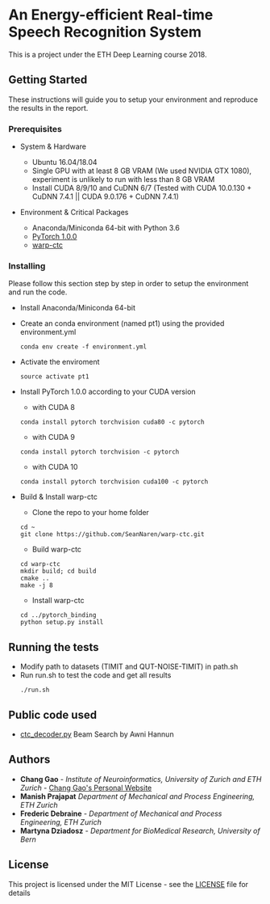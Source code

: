 # An Energy-efficient Real-time Speech Recognition System

This is a project under the ETH Deep Learning course 2018.

## Getting Started

These instructions will guide you to setup your environment and reproduce the results in the report.

### Prerequisites
- System & Hardware
    - Ubuntu 16.04/18.04
    - Single GPU with at least 8 GB VRAM (We used NVIDIA GTX 1080), experiment is unlikely to run with less than 8 GB VRAM
    - Install CUDA 8/9/10 and CuDNN 6/7 (Tested with CUDA 10.0.130 + CuDNN 7.4.1 || CUDA 9.0.176 + CuDNN 7.4.1)

- Environment & Critical Packages
    - Anaconda/Miniconda 64-bit with Python 3.6
    - [PyTorch 1.0.0](https://pytorch.org)
    - [warp-ctc](https://github.com/SeanNaren/warp-ctc)


### Installing

Please follow this section step by step in order to setup the environment and run the code.

- Install Anaconda/Miniconda 64-bit
- Create an conda environment (named pt1) using the provided environment.yml
    ```
    conda env create -f environment.yml
    ```
- Activate the enviroment
    ```
    source activate pt1
    ```
- Install PyTorch 1.0.0 according to your CUDA version
    * with CUDA 8
    ```
    conda install pytorch torchvision cuda80 -c pytorch
    ```
    * with CUDA 9
    ```
    conda install pytorch torchvision -c pytorch
    ```
    * with CUDA 10
    ```
    conda install pytorch torchvision cuda100 -c pytorch
    ```

- Build & Install warp-ctc
    * Clone the repo to your home folder
    ```
    cd ~
    git clone https://github.com/SeanNaren/warp-ctc.git
    ```
    * Build warp-ctc
    ```
    cd warp-ctc
    mkdir build; cd build
    cmake ..
    make -j 8
    ```

    * Install warp-ctc
    ```
    cd ../pytorch_binding
    python setup.py install
    ```

## Running the tests
- Modify path to datasets (TIMIT and QUT-NOISE-TIMIT) in path.sh
- Run run.sh to test the code and get all results
    ```
    ./run.sh
    ```
## Public code used
- [ctc_decoder.py](https://gist.github.com/awni/56369a90d03953e370f3964c826ed4b0) Beam Search by Awni Hannun

## Authors

* **Chang Gao** - *Institute of Neuroinformatics, University of Zurich and ETH Zurich* - [Chang Gao's Personal Website](https://changgao.site/)
* **Manish Prajapat**  *Department of Mechanical and Process Engineering, ETH Zurich*
* **Frederic Debraine** - *Department of Mechanical and Process Engineering, ETH Zurich*
* **Martyna Dziadosz** - *Department for BioMedical Research, University of Bern*

## License

This project is licensed under the MIT License - see the [LICENSE](LICENSE) file for details
